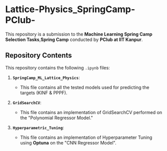 # Lattice-Physics_SpringCamp-PClub-

This repository is a submission to the **Machine Learning Spring Camp Selection Tasks**,**Spring Camp** conducted by **PClub at IIT Kanpur**.

## Repository Contents
This repository contains the following `.ipynb` files:

1. **`SpringCamp_ML_Lattice_Physics`**:
   - This file contains all the tested models used for predicting the targets (KINF & PPPF).

2. **`GridSearchCV`**:
   - This file contains an implementation of GridSearchCV performed on the "Polynomial Regressor Model."

3. **`Hyperparametric_Tuning`**:
   - This file contains an implementation of Hyperparameter Tuning using **Optuna** on the "CNN Regressor Model".
